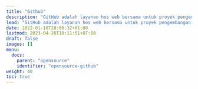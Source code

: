 ```yaml
---
title: "Github"
description: "GitHub adalah layanan hos web bersama untuk proyek pengembangan perangkat lunak yang menggunakan sistem kendali versi Git dan layanan hosting internet. Hal ini banyak digunakan untuk kode komputer."
lead: "GitHub adalah layanan hos web bersama untuk proyek pengembangan perangkat lunak yang menggunakan sistem kendali versi Git dan layanan hosting internet. Hal ini banyak digunakan untuk kode komputer."
date: 2022-01-18T20:00:32+01:00
lastmod: 2023-04-28T10:11:51+07:00
draft: false
images: []
menu:
  docs:
    parent: "opensource"
    identifier: "opensource-github"
weight: 40
toc: true
---
```

